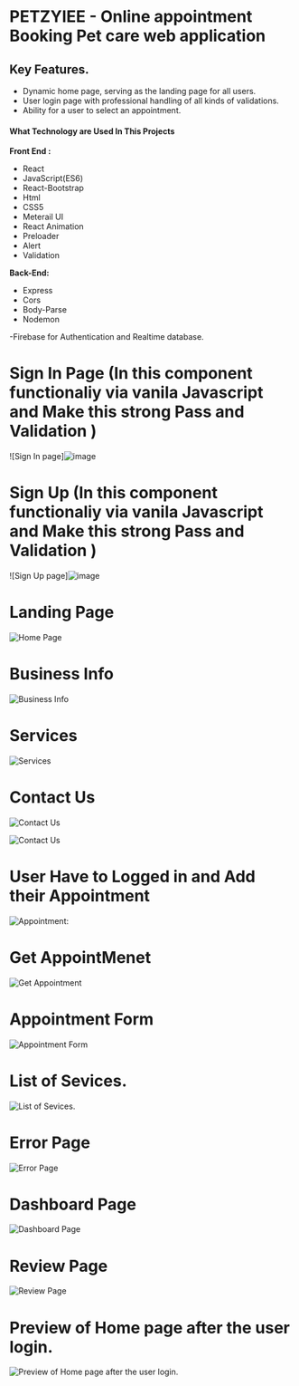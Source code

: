 
# PETZYIEE - Online appointment Booking Pet care web application 


## Key Features.
- Dynamic home page, serving as the landing page for all users.
- User login page with professional handling of all kinds of validations.
- Ability for a user to select an appointment.

#### What Technology are Used In This Projects

**Front End :** 
- React
- JavaScript(ES6)
- React-Bootstrap
- Html
- CSS5
- Meterail UI
- React Animation
- Preloader
- Alert
- Validation

**Back-End:** 
- Express
- Cors
- Body-Parse
- Nodemon
  
-Firebase for Authentication and Realtime database.
 
# Sign In Page (In this component functionaliy via vanila Javascript and Make this strong Pass and Validation )
![Sign In page]![image](https://github.com/anushreesshetty/petzyiee---MERN/assets/118381716/42483d25-856d-4efd-bd58-945d886c047e)


# Sign Up (In this component functionaliy via vanila Javascript and Make this strong Pass and Validation )
![Sign Up page]![image](https://github.com/anushreesshetty/petzyiee---MERN/assets/118381716/540f9bf2-f902-4b04-aa3e-a2aaf73c4e4a)

# Landing Page
![Home Page](https://github.com/anushreesshetty/petzyiee---MERN/assets/118381716/fc4bd7be-28c2-4821-b1fb-96ea3553e8c2)

# Business Info
![Business Info](https://github.com/anushreesshetty/petzyiee---MERN/assets/118381716/4c20d848-28ef-45fa-8c56-72eedc59b047)

# Services
![Services](https://github.com/anushreesshetty/petzyiee---MERN/assets/118381716/5794b80e-f9f1-4538-98d3-aff87168f85a)


# Contact Us
![Contact Us](https://github.com/anushreesshetty/petzyiee---MERN/assets/118381716/8e6bbc9c-7f1d-4e8a-9f25-08291972c956)

![Contact Us](https://github.com/anushreesshetty/petzyiee---MERN/assets/118381716/5686cf8e-1f97-465b-ac95-d85a9f8d1c97)

# User Have to Logged in and Add their Appointment
![Appointment:](https://github.com/anushreesshetty/petzyiee---MERN/assets/118381716/65542ba5-adbe-4855-8488-70f86ec0f57e)

# Get AppointMenet
![Get Appointment](https://github.com/anushreesshetty/petzyiee---MERN/assets/118381716/b05e9dbc-c67b-45f2-a5d3-cbc2d275e677)

# Appointment Form
![Appointment Form](https://github.com/anushreesshetty/petzyiee---MERN/assets/118381716/66adc6c4-8d5d-43cb-a258-55acd9ceed9f)

# List of Sevices.
![List of Sevices.](https://github.com/anushreesshetty/petzyiee---MERN/assets/118381716/284a147b-14f7-4750-8670-484a2dd91425)

# Error Page
![Error Page](https://github.com/anushreesshetty/petzyiee---MERN/assets/118381716/ba44f092-89ae-4508-94de-78793635f56c)

# Dashboard Page
![Dashboard Page](https://github.com/anushreesshetty/petzyiee---MERN/assets/118381716/57c954b6-9c7a-41fb-9dd9-a2dd21967095)

# Review Page 
![Review Page ](https://github.com/anushreesshetty/petzyiee---MERN/assets/118381716/20724f00-a37e-418e-a4ac-5fcacf9cfc0d)

# Preview of Home page after the user login.
![Preview of Home page after the user login.](https://github.com/anushreesshetty/petzyiee---MERN/assets/118381716/830e3f28-3c48-4953-bc51-365e3c8dbdb9)


